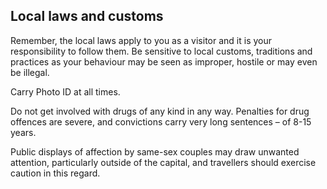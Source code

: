 ## Local laws and customs

Remember, the local laws apply to you as a visitor and it is your responsibility to follow them. Be sensitive to local customs, traditions and practices as your behaviour may be seen as improper, hostile or may even be illegal.

Carry Photo ID at all times.

Do not get involved with drugs of any kind in any way. Penalties for drug offences are severe, and convictions carry very long sentences – of 8-15 years.

Public displays of affection by same-sex couples may draw unwanted attention, particularly outside of the capital, and travellers should exercise caution in this regard.